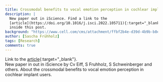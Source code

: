```yaml
---
title: Crossmodal benefits to vocal emotion perception in cochlear implant users
description: |
  New paper out in iScience. Find a link to the
  [article](https://doi.org/10.1016/j.isci.2022.105711){:target="_blank"}
  inside this post.
background: "https://www.cell.com/cms/attachment/ffbf2b4e-d39d-4b9b-b8ec-e7c858c9d9d8/fx1.jpg"
author: [Sascha Frühholz]
tags: [Research]
comments: true
---
```


Link to the
[article](https://doi.org/10.1016/j.isci.2022.105711){:target="_blank"}.
<br />
New paper in out in iScience by Cv Eiff, S Fruhholz, S Schweinberger and others.
About the crossmodal benefits to vocal emotion perception in cochlear implant users.
